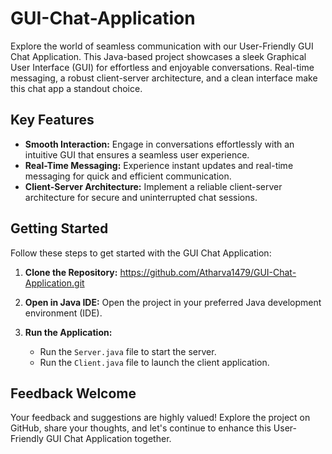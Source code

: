 # GUI-Chat-Application
Explore the world of seamless communication with our User-Friendly GUI Chat Application. This Java-based project showcases a sleek Graphical User Interface (GUI) for effortless and enjoyable conversations. Real-time messaging, a robust client-server architecture, and a clean interface make this chat app a standout choice.

## Key Features

- **Smooth Interaction:** Engage in conversations effortlessly with an intuitive GUI that ensures a seamless user experience.
- **Real-Time Messaging:** Experience instant updates and real-time messaging for quick and efficient communication.
- **Client-Server Architecture:** Implement a reliable client-server architecture for secure and uninterrupted chat sessions.

## Getting Started

Follow these steps to get started with the GUI Chat Application:

1. **Clone the Repository:**
     https://github.com/Atharva1479/GUI-Chat-Application.git

2. **Open in Java IDE:**
   Open the project in your preferred Java development environment (IDE).

3. **Run the Application:**
   - Run the `Server.java` file to start the server.
   - Run the `Client.java` file to launch the client application.

## Feedback Welcome

Your feedback and suggestions are highly valued! Explore the project on GitHub, share your thoughts, and let's continue to enhance this User-Friendly GUI Chat Application together.
